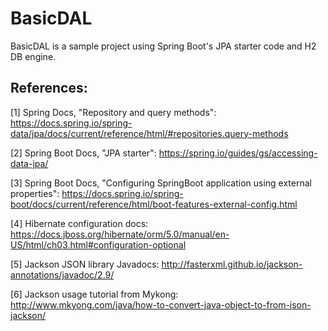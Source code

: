 # BasicDAL

BasicDAL is a sample project using Spring Boot's JPA starter code and H2 DB engine.

## References:

[1] Spring Docs, "Repository and query methods": https://docs.spring.io/spring-data/jpa/docs/current/reference/html/#repositories.query-methods


[2] Spring Boot Docs, "JPA starter": https://spring.io/guides/gs/accessing-data-jpa/


[3] Spring Boot Docs, "Configuring SpringBoot application using external properties": https://docs.spring.io/spring-boot/docs/current/reference/html/boot-features-external-config.html

[4] Hibernate configuration docs: https://docs.jboss.org/hibernate/orm/5.0/manual/en-US/html/ch03.html#configuration-optional

[5] Jackson JSON library Javadocs: http://fasterxml.github.io/jackson-annotations/javadoc/2.9/

[6] Jackson usage tutorial from Mykong: http://www.mkyong.com/java/how-to-convert-java-object-to-from-json-jackson/